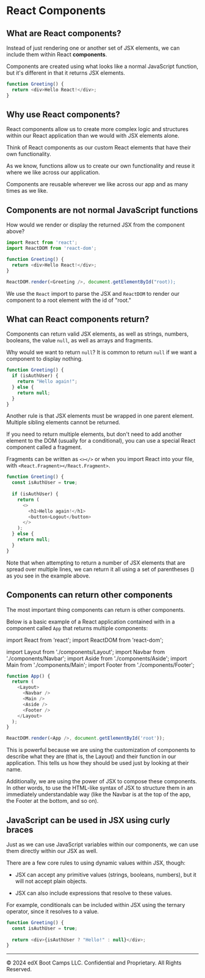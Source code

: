 # React Components

## What are React components?

Instead of just rendering one or another set of JSX elements, we can include them within React **components**.

Components are created using what looks like a normal JavaScript function, but it's different in that it returns JSX elements.

```js
function Greeting() {
  return <div>Hello React!</div>;   
}
```

## Why use React components?

React components allow us to create more complex logic and structures within our React application than we would with JSX elements alone.

Think of React components as our custom React elements that have their own functionality.

As we know, functions allow us to create our own functionality and reuse it where we like across our application.

Components are reusable wherever we like across our app and as many times as we like.

## Components are not normal JavaScript functions

How would we render or display the returned JSX from the component above?

```js
import React from 'react';
import ReactDOM from 'react-dom';

function Greeting() {
  return <div>Hello React!</div>;   
}

ReactDOM.render(<Greeting />, document.getElementById("root));
```

We use the `React` import to parse the JSX and `ReactDOM` to render our component to a root element with the id of "root."

## What can React components return?

Components can return valid JSX elements, as well as strings, numbers, booleans, the value `null`, as well as arrays and fragments.

Why would we want to return `null`? It is common to return `null` if we want a component to display nothing.

```js
function Greeting() {
  if (isAuthUser) {
    return "Hello again!";   
  } else {
    return null;
  }
}
```

Another rule is that JSX elements must be wrapped in one parent element. Multiple sibling elements cannot be returned.

If you need to return multiple elements, but don't need to add another element to the DOM (usually for a conditional), you can use a special React component called a fragment.

Fragments can be written as `<></>` or when you import React into your file, with `<React.Fragment></React.Fragment>`.

```js
function Greeting() {
  const isAuthUser = true;  
    
  if (isAuthUser) {
    return (
      <>
        <h1>Hello again!</h1>
        <button>Logout</button>
      </>
    );
  } else {
    return null;
  }
}
```

Note that when attempting to return a number of JSX elements that are spread over multiple lines, we can return it all using a set of parentheses () as you see in the example above.

## Components can return other components

The most important thing components can return is other components.

Below is a basic example of a React application contained with in a component called `App` that returns multiple components:

import React from 'react';
import ReactDOM from 'react-dom';

import Layout from './components/Layout';
import Navbar from './components/Navbar';
import Aside from './components/Aside';
import Main from './components/Main';
import Footer from './components/Footer';

```js
function App() {
  return (
    <Layout>
      <Navbar />
      <Main />
      <Aside />
      <Footer />
    </Layout>
  );
}

ReactDOM.render(<App />, document.getElementById('root'));
```

This is powerful because we are using the customization of components to describe what they are (that is, the Layout) and their function in our application. This tells us how they should be used just by looking at their name.

Additionally, we are using the power of JSX to compose these components. In other words, to use the HTML-like syntax of JSX to structure them in an immediately understandable way (like the Navbar is at the top of the app, the Footer at the bottom, and so on).

## JavaScript can be used in JSX using curly braces

Just as we can use JavaScript variables within our components, we can use them directly within our JSX as well.

There are a few core rules to using dynamic values within JSX, though:

* JSX can accept any primitive values (strings, booleans, numbers), but it will not accept plain objects.

* JSX can also include expressions that resolve to these values.

For example, conditionals can be included within JSX using the ternary operator, since it resolves to a value.

```js
function Greeting() {
  const isAuthUser = true;  
    
  return <div>{isAuthUser ? "Hello!" : null}</div>;
}
```

---
© 2024 edX Boot Camps LLC. Confidential and Proprietary. All Rights Reserved.
